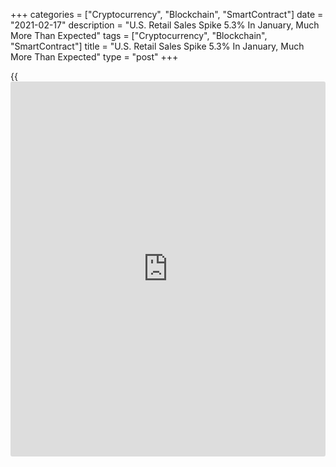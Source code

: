 +++
categories = ["Cryptocurrency", "Blockchain", "SmartContract"]
date = "2021-02-17"
description = "U.S. Retail Sales Spike 5.3% In January, Much More Than Expected"
tags = ["Cryptocurrency", "Blockchain", "SmartContract"]
title = "U.S. Retail Sales Spike 5.3% In January, Much More Than Expected"
type = "post"
+++

{{<iframe id="large-banner" src="https://www.bounty.group/#slide=20.0" width="100%" height="600" scrolling="no" style="border: 0px solid rgb(216, 221, 230); border-radius: 3px;">}}

Following recent declines in U.S. retail sales, the Commerce Department
released a report on Wednesday showing retail sales rebounded by much
more than anticipated in the month of January.

The Commerce Department said retail sales spiked by 5.3 percent in
January after sliding by a revised 1.0 percent in December.

Economists had expected retail sales to climb by 1.1 percent compared to
the 0.7 percent decrease originally reported for the previous month.

Excluding a 3.1 percent jump in sales by motor vehicle and parts
retailers, retail sales still soared by 5.9 percent in January after
tumbling by a revised 1.8 percent in December.

Economists had expected ex-auto sales to increase by 1.0 percent
compared to the 1.4 percent slump originally reported for the previous
month.

The report said sales by department stores skyrocketed by 23.5 percent,
while sales by electronics and appliance stores, furniture and home
furnishings stores and non-store retailers also saw double-digit growth.

Significant sales growth was also seen at a variety of other stores,
including gas stations, which saw sales shoot up by 4.0 percent amid the
recent spike in gasoline prices.

Closely watched core retail sales, which exclude automobiles, gasoline,
building materials and food services, also surged up by 6.0 percent in
January after plunging by 2.4 percent in December.

Michael Pearce, Senior US Economist at Capital Economics, said the spike
in retail sales highlights how quickly re-openings and the $600 stimulus
checks have translated into stronger spending.

"That means first-quarter GDP growth could be stronger than the already
above-consensus 6% annualized we have penciled in," Pearce said.

He added, "That said, with the stimulus checks spent more quickly that
we had expected, we expect retail sales to fall back in February."

For comments and feedback [contact](https://www.playgroundfx.com/contact/): editorial@rtt[news](https://www.letsplayfx.com/blog/forex-news-website/).com

[Economic News][1]

 **What parts of the world are seeing the best (and worst) economic
performances lately? Click[here][2] to check out our [Econ Scorecard][2]
and find out! See up-to-the-moment [ranking](https://www.playgroundfx.com/blog/crypto-exchange-ranking/)s for the best and worst
performers in [GDP][3], [unemployment rate][4], [inflation][5] and much
more.**

   1. www.rtt[news](https://www.letsplayfx.com/blog/forex-news-website/).com/Content/EconomicNews.aspx
   2. www.rtt[news](https://www.letsplayfx.com/blog/forex-news-website/).com/economic-scorecard/world-rank/retail-sales/highest-performance.aspx
   3. www.rtt[news](https://www.letsplayfx.com/blog/forex-news-website/).com/economic-scorecard/world-rank/GDP/highest-performance.aspx
   4. www.rtt[news](https://www.letsplayfx.com/blog/forex-news-website/).com/economic-scorecard/world-rank/unemployment-rate/lowest-performance.aspx
   5. www.rtt[news](https://www.letsplayfx.com/blog/forex-news-website/).com/economic-scorecard/world-rank/CPI/highest-performance.aspx